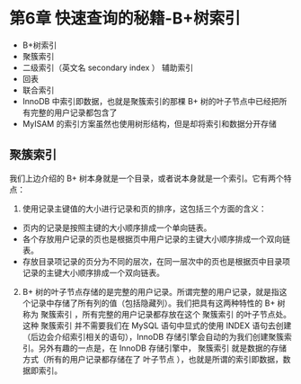 # 第6章 快速查询的秘籍-B+树索引

- B+树索引
- 聚簇索引
- 二级索引（英文名 secondary index ） 辅助索引 
- 回表
- 联合索引
- InnoDB 中索引即数据，也就是聚簇索引的那棵 B+ 树的叶子节点中已经把所有完整的用户记录都包含了
- MyISAM 的索引方案虽然也使用树形结构，但是却将索引和数据分开存储

## 聚簇索引

我们上边介绍的 B+ 树本身就是一个目录，或者说本身就是一个索引。它有两个特点：

1. 使用记录主键值的大小进行记录和页的排序，这包括三个方面的含义：
- 页内的记录是按照主键的大小顺序排成一个单向链表。
- 各个存放用户记录的页也是根据页中用户记录的主键大小顺序排成一个双向链表。
- 存放目录项记录的页分为不同的层次，在同一层次中的页也是根据页中目录项记录的主键大小顺序排成一个双向链表。

2. B+ 树的叶子节点存储的是完整的用户记录。所谓完整的用户记录，就是指这个记录中存储了所有列的值（包括隐藏列）。我们把具有这两种特性的 B+ 树称为 聚簇索引 ，所有完整的用户记录都存放在这个 聚簇索引 的叶子节点处。这种 聚簇索引 并不需要我们在 MySQL 语句中显式的使用 INDEX 语句去创建（后边会介绍索引相关的语句），InnoDB 存储引擎会自动的为我们创建聚簇索引。另外有趣的一点是，在 InnoDB 存储引擎中， 聚簇索引 就是数据的存储方式（所有的用户记录都存储在了 叶子节点 ），也就是所谓的索引即数据，数据即索引。
